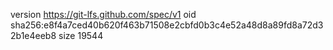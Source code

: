 version https://git-lfs.github.com/spec/v1
oid sha256:e8f4a7ced40b620f463b71508e2cbfd0b3c4e52a48d8a89fd8a72d32b1e4eeb8
size 19544
